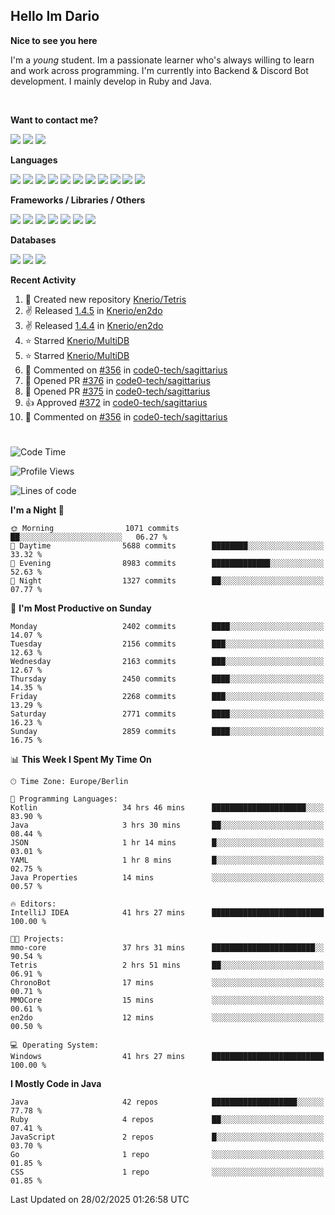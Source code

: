 <h2>Hello Im Dario</h2>

**Nice to see you here**

I'm a *young* student. Im a passionate learner who's always willing to learn and work across
programming. I'm currently into Backend & Discord Bot development. I mainly develop in Ruby and Java.

<br/>

**Want to contact me?**

<a href="https://github.com/knerio"><img src="https://img.shields.io/badge/-Github-blue?style=for-the-badge&logo=github&logoColor=white"/></a> <a href="https://discord.com/users/639416958923702292"><img src="https://img.shields.io/badge/-knerio-blue?style=for-the-badge&logo=discord&logoColor=white"/></a> <a href="https://twitch.tv/dopalos_"><img src="https://img.shields.io/badge/-twitch-blue?style=for-the-badge&logo=twitch&logoColor=white"/></a>

**Languages**

<img src="https://img.shields.io/badge/-Java-blue?style=for-the-badge&logo=java&logoColor=white"/> <img src="https://img.shields.io/badge/-Ruby-blue?style=for-the-badge&logo=Ruby&logoColor=white"/> <img src="https://img.shields.io/badge/-Git-blue?style=for-the-badge&logo=Git&logoColor=white"/> <img src="https://img.shields.io/badge/-HTML-blue?style=for-the-badge&logo=html5&logoColor=white"/> <img src="https://img.shields.io/badge/-CSS-blue?style=for-the-badge&logo=CSS3&logoColor=white"/> <img src="https://img.shields.io/badge/-Javascript-blue?style=for-the-badge&logo=javascript&logoColor=white"/> <img src="https://img.shields.io/badge/-Typescript-blue?style=for-the-badge&logo=TypeScript&logoColor=white"/> <img src="https://img.shields.io/badge/-Kotlin-blue?style=for-the-badge&logo=kotlin&logoColor=white"/> <img src="https://img.shields.io/badge/-SQL-blue?style=for-the-badge&logo=MYSQL&logoColor=white"/> <img src="https://img.shields.io/badge/-Markdown-blue?style=for-the-badge&logo=Markdown&logoColor=white"/> <img src="https://img.shields.io/badge/-JSON-blue?style=for-the-badge&logo=JSON&logoColor=white"/>
<br/>

 **Frameworks / Libraries / Others**

<img src="https://img.shields.io/badge/-Ruby_On_Rails-blue?style=for-the-badge&logo=ruby-on-rails&logoColor=white"/> <img src="https://img.shields.io/badge/-JDA-blue?style=for-the-badge&logo=JDA&logoColor=white"/> <img src="https://img.shields.io/badge/-Bootstrap-blue?style=for-the-badge&logo=Bootstrap&logoColor=white"/> <img src="https://img.shields.io/badge/-Node.JS-blue?style=for-the-badge&logo=node.js&logoColor=white"/> <img src="https://img.shields.io/badge/-React-blue?style=for-the-badge&logo=React&logoColor=white"/> <img src="https://img.shields.io/badge/-Express-blue?style=for-the-badge&logo=Express&logoColor=white"/> <img src="https://img.shields.io/badge/-Next.Js-blue?style=for-the-badge&logo=Next.Js&logoColor=white"/>

**Databases**

<img src="https://img.shields.io/badge/-MongoDB-blue?style=for-the-badge&logo=mongodb&logoColor=white"/> <img src="https://img.shields.io/badge/-MariaDB-blue?style=for-the-badge&logo=MariaDB&logoColor=white"/>
<img src="https://img.shields.io/badge/-PostgreSQL-blue?style=for-the-badge&logo=PostgreSQl&logoColor=white"/>

**Recent Activity**

<!--RECENT_ACTIVITY:start-->
1. 📔 Created new repository [Knerio/Tetris](https://github.com/Knerio/Tetris)<br>
2. ✌️ Released [1.4.5](https://github.com/Knerio/en2do/releases/tag/1.4.5) in [Knerio/en2do](https://github.com/Knerio/en2do)<br>
3. ✌️ Released [1.4.4](https://github.com/Knerio/en2do/releases/tag/1.4.4) in [Knerio/en2do](https://github.com/Knerio/en2do)<br>
4. ⭐ Starred [Knerio/MultiDB](https://github.com/Knerio/MultiDB)<br>
5. ⭐ Starred [Knerio/MultiDB](https://github.com/Knerio/MultiDB)<br>
6. 💬 Commented on [#356](https://github.com/code0-tech/sagittarius/issues/356#issuecomment-2642731831) in [code0-tech/sagittarius](https://github.com/code0-tech/sagittarius)<br>
7. 💪 Opened PR [#376](https://github.com/code0-tech/sagittarius/pull/376) in [code0-tech/sagittarius](https://github.com/code0-tech/sagittarius)<br>
8. 💪 Opened PR [#375](https://github.com/code0-tech/sagittarius/pull/375) in [code0-tech/sagittarius](https://github.com/code0-tech/sagittarius)<br>
9. 👍 Approved [#372](https://github.com/code0-tech/sagittarius/pull/372#pullrequestreview-2595783480) in [code0-tech/sagittarius](https://github.com/code0-tech/sagittarius)<br>
10. 💬 Commented on [#356](https://github.com/code0-tech/sagittarius/issues/356#issuecomment-2636765166) in [code0-tech/sagittarius](https://github.com/code0-tech/sagittarius)<br>
<!--RECENT_ACTIVITY:end-->
 
#

<!--START_SECTION:waka-->
![Code Time](http://img.shields.io/badge/Code%20Time-895%20hrs%2025%20mins-blue)

![Profile Views](http://img.shields.io/badge/Profile%20Views-0-blue)

![Lines of code](https://img.shields.io/badge/From%20Hello%20World%20I%27ve%20Written-1.2%20million%20lines%20of%20code-blue)

**I'm a Night 🦉** 

```text
🌞 Morning                1071 commits        ██░░░░░░░░░░░░░░░░░░░░░░░   06.27 % 
🌆 Daytime                5688 commits        ████████░░░░░░░░░░░░░░░░░   33.32 % 
🌃 Evening                8983 commits        █████████████░░░░░░░░░░░░   52.63 % 
🌙 Night                  1327 commits        ██░░░░░░░░░░░░░░░░░░░░░░░   07.77 % 
```
📅 **I'm Most Productive on Sunday** 

```text
Monday                   2402 commits        ████░░░░░░░░░░░░░░░░░░░░░   14.07 % 
Tuesday                  2156 commits        ███░░░░░░░░░░░░░░░░░░░░░░   12.63 % 
Wednesday                2163 commits        ███░░░░░░░░░░░░░░░░░░░░░░   12.67 % 
Thursday                 2450 commits        ████░░░░░░░░░░░░░░░░░░░░░   14.35 % 
Friday                   2268 commits        ███░░░░░░░░░░░░░░░░░░░░░░   13.29 % 
Saturday                 2771 commits        ████░░░░░░░░░░░░░░░░░░░░░   16.23 % 
Sunday                   2859 commits        ████░░░░░░░░░░░░░░░░░░░░░   16.75 % 
```


📊 **This Week I Spent My Time On** 

```text
🕑︎ Time Zone: Europe/Berlin

💬 Programming Languages: 
Kotlin                   34 hrs 46 mins      █████████████████████░░░░   83.90 % 
Java                     3 hrs 30 mins       ██░░░░░░░░░░░░░░░░░░░░░░░   08.44 % 
JSON                     1 hr 14 mins        █░░░░░░░░░░░░░░░░░░░░░░░░   03.01 % 
YAML                     1 hr 8 mins         █░░░░░░░░░░░░░░░░░░░░░░░░   02.75 % 
Java Properties          14 mins             ░░░░░░░░░░░░░░░░░░░░░░░░░   00.57 % 

🔥 Editors: 
IntelliJ IDEA            41 hrs 27 mins      █████████████████████████   100.00 % 

🐱‍💻 Projects: 
mmo-core                 37 hrs 31 mins      ███████████████████████░░   90.54 % 
Tetris                   2 hrs 51 mins       ██░░░░░░░░░░░░░░░░░░░░░░░   06.91 % 
ChronoBot                17 mins             ░░░░░░░░░░░░░░░░░░░░░░░░░   00.71 % 
MMOCore                  15 mins             ░░░░░░░░░░░░░░░░░░░░░░░░░   00.61 % 
en2do                    12 mins             ░░░░░░░░░░░░░░░░░░░░░░░░░   00.50 % 

💻 Operating System: 
Windows                  41 hrs 27 mins      █████████████████████████   100.00 % 
```

**I Mostly Code in Java** 

```text
Java                     42 repos            ███████████████████░░░░░░   77.78 % 
Ruby                     4 repos             ██░░░░░░░░░░░░░░░░░░░░░░░   07.41 % 
JavaScript               2 repos             █░░░░░░░░░░░░░░░░░░░░░░░░   03.70 % 
Go                       1 repo              ░░░░░░░░░░░░░░░░░░░░░░░░░   01.85 % 
CSS                      1 repo              ░░░░░░░░░░░░░░░░░░░░░░░░░   01.85 % 
```




 Last Updated on 28/02/2025 01:26:58 UTC
<!--END_SECTION:waka-->

